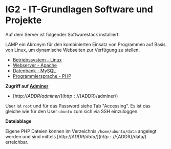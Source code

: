 # IG2 - IT-Grundlagen Software und Projekte

Auf dem Server ist folgender Softwarestack installiert:

LAMP ein Akronym für den kombinierten Einsatz von Programmen auf Basis von Linux, um dynamische Webseiten zur Verfügung zu stellen.

* [Betriebssystem - Linux](https://ubuntu.com)
* [Webserver - Apache](https://apache.org)
* [Datenbank - MySQL](https://www.mysql.com/)
* [Programmiersprache - PHP](https://de.wikipedia.org/wiki/PHP)

**Zugriff auf [Adminer](https://www.adminer.org/)**

* [http://${ADDR}/adminer/](http://${ADDR}/adminer/)

User ist `root` und für das Password siehe Tab "Accessing". Es ist das gleiche wie für den User `ubuntu` zum sich via SSH einzuloggen.

**Dateiablage**

Eigene PHP Dateien können im Verzeichnis `/home/ubuntu/data` angelegt werden und sind mittels [http://${ADDR}/data/](http://${ADDR}/data/) erreichbar.


